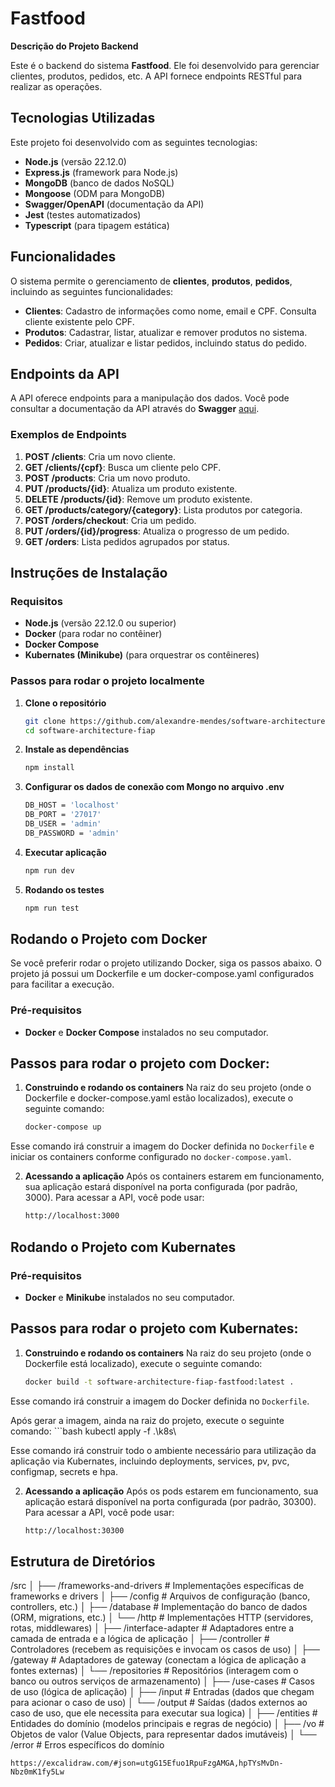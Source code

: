 # Fastfood

**Descrição do Projeto Backend**

Este é o backend do sistema **Fastfood**. Ele foi desenvolvido para gerenciar  clientes, produtos, pedidos, etc. A API fornece endpoints RESTful para realizar as operações.

## Tecnologias Utilizadas

Este projeto foi desenvolvido com as seguintes tecnologias:

- **Node.js** (versão 22.12.0)
- **Express.js** (framework para Node.js)
- **MongoDB** (banco de dados NoSQL)
- **Mongoose** (ODM para MongoDB)
- **Swagger/OpenAPI** (documentação da API)
- **Jest** (testes automatizados)
- **Typescript** (para tipagem estática)

## Funcionalidades

O sistema permite o gerenciamento de **clientes**, **produtos**, **pedidos**, incluindo as seguintes funcionalidades:

- **Clientes**: Cadastro de informações como nome, email e CPF. Consulta cliente existente pelo CPF.
- **Produtos**: Cadastrar, listar, atualizar e remover produtos no sistema.
- **Pedidos**: Criar, atualizar e listar pedidos, incluindo status do pedido.

## Endpoints da API

A API oferece endpoints para a manipulação dos dados. Você pode consultar a documentação da API através do **Swagger** [aqui](http://localhost:3000/api-docs).

### Exemplos de Endpoints

1. **POST /clients**: Cria um novo cliente.
2. **GET /clients/{cpf}**: Busca um cliente pelo CPF.
3. **POST /products**: Cria um novo produto.
4. **PUT /products/{id}**: Atualiza um produto existente.
5. **DELETE /products/{id}**: Remove um produto existente.
6. **GET /products/category/{category}**: Lista produtos por categoria.
7. **POST /orders/checkout**: Cria um pedido.
8. **PUT /orders/{id}/progress**: Atualiza o progresso de um pedido.
9. **GET /orders**: Lista pedidos agrupados por status.

## Instruções de Instalação

### Requisitos

- **Node.js** (versão 22.12.0 ou superior)
- **Docker** (para rodar no contêiner)
- **Docker Compose** 
- **Kubernates (Minikube)** (para orquestrar os contêineres)

### Passos para rodar o projeto localmente

1. **Clone o repositório**

   ```bash
   git clone https://github.com/alexandre-mendes/software-architecture-fiap.git
   cd software-architecture-fiap

2. **Instale as dependências**

    ```bash
    npm install

3. **Configurar os dados de conexão com Mongo no arquivo .env**

    ```bash
    DB_HOST = 'localhost'
    DB_PORT = '27017'
    DB_USER = 'admin'
    DB_PASSWORD = 'admin'

4. **Executar aplicação**

    ```bash
    npm run dev

5. **Rodando os testes**
    ```bash
    npm run test

## Rodando o Projeto com Docker

Se você preferir rodar o projeto utilizando Docker, siga os passos abaixo. O projeto já possui um Dockerfile e um docker-compose.yaml configurados para facilitar a execução.

### Pré-requisitos

- **Docker** e **Docker Compose** instalados no seu computador.

## Passos para rodar o projeto com Docker:

1. **Construindo e rodando os containers**
Na raiz do seu projeto (onde o Dockerfile e docker-compose.yaml estão localizados), execute o seguinte comando:
    ```bash
    docker-compose up

Esse comando irá construir a imagem do Docker definida no `Dockerfile` e iniciar os containers conforme configurado no `docker-compose.yaml`.

2. **Acessando a aplicação**
Após os containers estarem em funcionamento, sua aplicação estará disponível na porta configurada (por padrão, 3000). Para acessar a API, você pode usar:
    ```bash
    http://localhost:3000

## Rodando o Projeto com Kubernates

### Pré-requisitos

- **Docker** e **Minikube** instalados no seu computador.

## Passos para rodar o projeto com Kubernates:

1. **Construindo e rodando os containers**
Na raiz do seu projeto (onde o Dockerfile está localizado), execute o seguinte comando:
    ```bash
    docker build -t software-architecture-fiap-fastfood:latest .

Esse comando irá construir a imagem do Docker definida no `Dockerfile`.

Após gerar a imagem, ainda na raiz do projeto, execute o seguinte comando:
    ```bash
    kubectl apply -f .\k8s\

Esse comando irá construir todo o ambiente necessário para utilização da aplicação via Kubernates, incluindo deployments, services, pv, pvc, configmap, secrets e hpa.

2. **Acessando a aplicação**
Após os pods estarem em funcionamento, sua aplicação estará disponível na porta configurada (por padrão, 30300). Para acessar a API, você pode usar:
    ```bash
    http://localhost:30300

## Estrutura de Diretórios
/src
    │
    ├── /frameworks-and-drivers   # Implementações específicas de frameworks e drivers
    │   ├── /config               # Arquivos de configuração (banco, controllers, etc.)
    │   ├── /database             # Implementação do banco de dados (ORM, migrations, etc.)
    │   └── /http                 # Implementações HTTP (servidores, rotas, middlewares)
    │
    ├── /interface-adapter        # Adaptadores entre a camada de entrada e a lógica de aplicação
    │   ├── /controller           # Controladores (recebem as requisições e invocam os casos de uso)
    │   ├── /gateway              # Adaptadores de gateway (conectam a lógica de aplicação a fontes externas)
    │   └── /repositories         # Repositórios (interagem com o banco ou outros serviços de armazenamento)
    │
    ├── /use-cases                # Casos de uso (lógica de aplicação)
    │   ├── /input                # Entradas (dados que chegam para acionar o caso de uso)
    │   └── /output               # Saídas (dados externos ao caso de uso, que ele necessita para executar sua logica)
    │
    ├── /entities                 # Entidades do domínio (modelos principais e regras de negócio)
    │   ├── /vo                   # Objetos de valor (Value Objects, para representar dados imutáveis)
    │   └── /error                # Erros específicos do domínio



    https://excalidraw.com/#json=utgG15Efuo1RpuFzgAMGA,hpTYsMvDn-Nbz0mK1fy5Lw

